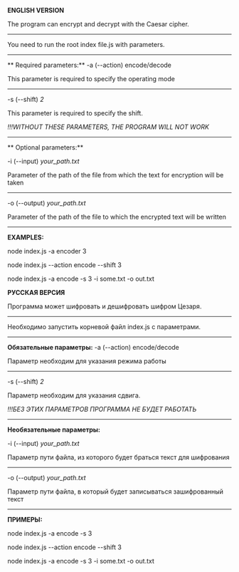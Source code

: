 **ENGLISH VERSION**

The program can encrypt and decrypt
with the Caesar cipher.

----------------------------------------------

You need to run the root index file.js with parameters.

----------------------------------------------

** Required parameters:**
-a (--action) encode/decode

This parameter is required to specify the operating mode

----------------------------------------------

-s (--shift) _2_

This parameter is required to specify the shift.

_!!!WITHOUT THESE PARAMETERS, THE PROGRAM WILL NOT WORK_

----------------------------------------------

** Optional parameters:**

-i (--input) _your_path.txt_

Parameter of the path of the file from which the text for encryption will be taken

----------------------------------------------

-o (--output) _your_path.txt_

Parameter of the path of the file to which the encrypted text will be written

----------------------------------------------

**EXAMPLES:**

node index.js -a encoder 3

node index.js --action encode --shift 3

node index.js -a encode -s 3 -i some.txt -o out.txt


**РУССКАЯ ВЕРСИЯ**

Программа может шифровать и дешифровать
шифром Цезаря.

----------------------------------------------

Необходимо запустить корневой файл index.js с параметрами.

----------------------------------------------

**Обязательные параметры:**
 -a (--action) encode/decode

Параметр необходим для указания режима работы

----------------------------------------------

-s (--shift) _2_

Параметр необходим для указания сдвига.

_!!!БЕЗ ЭТИХ ПАРАМЕТРОВ ПРОГРАММА НЕ БУДЕТ РАБОТАТЬ_

----------------------------------------------

**Необязательные параметры:**

-i (--input) _your_path.txt_

Параметр пути файла, из которого будет браться текст для шифрования

----------------------------------------------

-o (--output) _your_path.txt_

Параметр пути файла, в который будет записываться зашифрованный текст

----------------------------------------------

**ПРИМЕРЫ:**

node index.js -a encode -s 3 

node index.js --action encode --shift 3

node index.js -a encode -s 3 -i some.txt -o out.txt  


